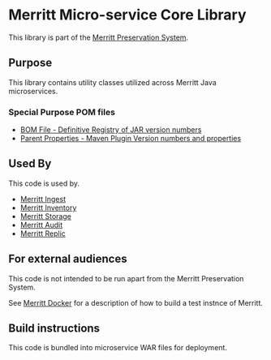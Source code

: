 # Merritt Micro-service Core Library

This library is part of the [Merritt Preservation System](https://github.com/CDLUC3/mrt-doc).

## Purpose

This library contains utility classes utilized across Merritt Java microservices.

### Special Purpose POM files
- [BOM File - Definitive Registry of JAR version numbers](reflect/pom.xml)
- [Parent Properties - Maven Plugin Version numbers and properties](parprop/pom.xml)

## Used By

This code is used by.
- [Merritt Ingest](https://github.com/CDLUC3/mrt-ingest)
- [Merritt Inventory](https://github.com/CDLUC3/mrt-inventory)
- [Merritt Storage](https://github.com/CDLUC3/mrt-store)
- [Merritt Audit](https://github.com/CDLUC3/mrt-audit)
- [Merritt Replic](https://github.com/CDLUC3/mrt-replic)

## For external audiences
This code is not intended to be run apart from the Merritt Preservation System.

See [Merritt Docker](https://github.com/CDLUC3/merritt-docker) for a description of how to build a test instnce of Merritt.

## Build instructions
This code is bundled into microservice WAR files for deployment.

